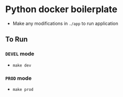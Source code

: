# Python docker boilerplate

- Make any modifications in `./app` to run application

## To Run
###  `DEVEL` mode
- `make dev`

### `PROD` mode
- `make prod`
